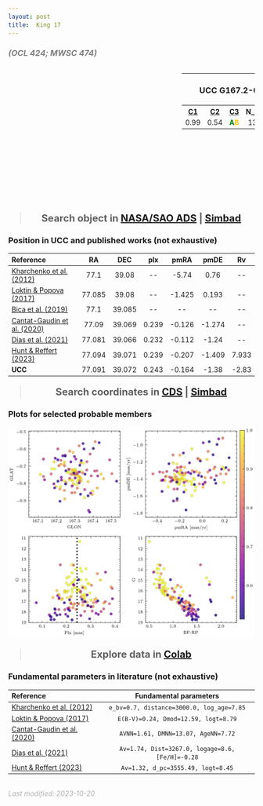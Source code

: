 ```yaml
---
layout: post
title:  King 17
---
```

<h3><span style="color: #808080;"><i>(OCL 424; MWSC 474)</i></span></h3>
<div style="display: flex; justify-content: space-between;">
 <div style="text-align: center;">
 <!-- Left block -->
 <div id="aladin-lite-div" style="width:355px;height:250px;"></div>
 <script type="text/javascript" src="https://aladin.cds.unistra.fr/AladinLite/api/v3/latest/aladin.js" charset="utf-8"></script>
 <script type="text/javascript">
   let aladin;
   A.init.then(() => {
      aladin = A.aladin('#aladin-lite-div', {survey: "P/DSS2/color", fov:0.157, target: "77.091 39.072"});
   });
 </script>
</div>
<!-- Left block -->

<table style="text-align: center; width:355px;height:250px;">
  <!-- Row 1 (title) -->
  <tr>
    <td colspan="5"><h3>UCC G167.2-00.7</h3></td>
  </tr>
  <!-- Row 2 -->
  <tr>
    <th><a href="https://ucc.ar/faq#what-are-the-c1-c2-and-c3-parameters" title="Photometric class">C1</a></th>
    <th><a href="https://ucc.ar/faq#what-are-the-c1-c2-and-c3-parameters" title="Density class">C2</a></th>
    <th><a href="https://ucc.ar/faq#what-are-the-c1-c2-and-c3-parameters" title="Combined class">C3</a></th>
    <th><div title="Stars with membership probability >50%">N_50</div></th>
    <th><div title="Radius that contains half the members [arcmin]">r_50</div></th>
  </tr>
  <!-- Row 3 -->
  <tr>
    <td>0.99</td>
    <td>0.54</td>
    <td><span style="color: green; font-weight: bold;">A</span><span style="color: #FFC300; font-weight: bold;">B</span></td>
    <td>131</td>
    <td>4.7</td>
  </tr>
</table>
</div>

> <p style="text-align:center; font-weight: bold; font-size:20px">Search object in <a href="https://ui.adsabs.harvard.edu/search/q=%20collection%3Aastronomy%20body%3A%22King%2017%22&sort=date%20desc%2C%20bibcode%20desc&p_=0" target="_blank">NASA/SAO ADS</a> | <a href="https://simbad.cds.unistra.fr/simbad/sim-id-refs?Ident=king17" target="_blank">Simbad</a></p>


### Position in UCC and published works (not exhaustive)

| Reference    | RA    | DEC   | plx  | pmRA  | pmDE   |  Rv  |
| :---         | :---: | :---: | :---: | :---: | :---: | :---: |
|[Kharchenko et al. (2012)](https://ui.adsabs.harvard.edu/abs/2012A%26A...543A.156K) | 77.1 | 39.08 | -- | -5.74 | 0.76 | -- |
|[Loktin & Popova (2017)](https://ui.adsabs.harvard.edu/abs/2017AstBu..72..257L/abstract) | 77.085 | 39.08 | -- | -1.425 | 0.193 | -- |
|[Bica et al. (2019)](https://ui.adsabs.harvard.edu/abs/2019AJ....157...12B/abstract) | 77.1 | 39.085 | -- | -- | -- | -- |
|[Cantat-Gaudin et al. (2020)](https://ui.adsabs.harvard.edu/abs/2020A%26A...640A...1C) | 77.09 | 39.069 | 0.239 | -0.126 | -1.274 | -- |
|[Dias et al. (2021)](https://ui.adsabs.harvard.edu/abs/2021MNRAS.504..356D) | 77.081 | 39.066 | 0.232 | -0.112 | -1.24 | -- |
|[Hunt & Reffert (2023)](https://ui.adsabs.harvard.edu/abs/2023arXiv230313424H/abstract) | 77.094 | 39.071 | 0.239 | -0.207 | -1.409 | 7.933 |
| **UCC** |77.091 | 39.072 | 0.243 | -0.164 | -1.38 | -2.83 |

> <p style="text-align:center; font-weight: bold; font-size:20px">Search coordinates in <a href="https://cdsportal.u-strasbg.fr/?target=77.091,39.072" target="_blank">CDS</a> | <a href="https://simbad.cds.unistra.fr/mobile/object_list.html?coord=77.091%2039.072&output=json&radius=5&userEntry=king17" target="_blank">Simbad</a></p>

### Plots for selected probable members

![CLUSTER](https://raw.githubusercontent.com/ucc23/Q2N/main/plots/king17.webp)


> <p style="text-align:center; font-weight: bold; font-size:20px">Explore data in <a href="https://colab.research.google.com/github/UCC23/Q2N/blob/master/notebooks/king17.ipynb" target="_blank">Colab</a></p>


### Fundamental parameters in literature (not exhaustive)

| Reference |  Fundamental parameters |
| :---         |     :---:      |
| [Kharchenko et al. (2012)](https://ui.adsabs.harvard.edu/abs/2012A%26A...543A.156K) | `e_bv=0.7, distance=3000.0, log_age=7.85` |
| [Loktin & Popova (2017)](https://ui.adsabs.harvard.edu/abs/2017AstBu..72..257L/abstract) | `E(B-V)=0.24, Dmod=12.59, logt=8.79` |
| [Cantat-Gaudin et al. (2020)](https://ui.adsabs.harvard.edu/abs/2020A%26A...640A...1C) | `AVNN=1.61, DMNN=13.07, AgeNN=7.72` |
| [Dias et al. (2021)](https://ui.adsabs.harvard.edu/abs/2021MNRAS.504..356D) | `Av=1.74, Dist=3267.0, logage=8.6, [Fe/H]=-0.28` |
| [Hunt & Reffert (2023)](https://ui.adsabs.harvard.edu/abs/2023arXiv230313424H/abstract) | `Av=1.32, d_pc=3555.49, logt=8.45` |

<br>
<font color="b3b1b1"><i>Last modified: 2023-10-20</i></font>
